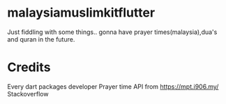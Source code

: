# malaysiamuslimkitflutter
Just fiddling with some things.. gonna have prayer times(malaysia),dua's and quran in the future.

# Credits
Every dart packages developer
Prayer time API from https://mpt.i906.my/
Stackoverflow 

